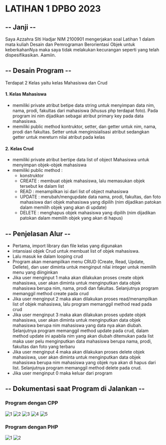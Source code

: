 # LATIHAN 1 DPBO 2023

## -- Janji --
Saya Azzahra SIti Hadjar NIM 2100901 mengerjakan soal Latihan 1 dalam mata kuliah Desain dan Pemrograman Berorientasi Objek untuk keberkahanNya maka saya tidak melakukan kecurangan seperti yang telah dispesifikasikan. Aamiin.

## -- Desain Program --
Terdapat 2 Kelas yaitu kelas Mahasiswa dan Crud

#### 1. Kelas Mahasiswa 
- memiliki private atribut betipe data string untuk menyimpan data nim, nama, prodi, fakultas dari mahasiswa  (khusus php terdapat foto). Pada program ini nim dijadikan sebagai atribut primary key pada data mahasiswa.
- memiliki public method kontruktor, setter, dan getter untuk nim, nama, prodi dan fakultas. Setter untuk menginisialisasi atribut sedangkan getter untuk mereturn nilai atribut pada kelas

#### 2. Kelas Crud
- memiliki private atribut bertipe data list of object Mahasiswa untuk menyimpan objek-objek mahasiswa
- memiliki public method :
  - konstruktor
  - CREATE : membuat objek mahasiswa, lalu memasukan objek tersebut ke dalam list
  - READ : menampilkan isi dari list of object mahasiswa
  - UPDATE : merubah/mengupdate data nama, prodi, fakultas, dan foto mahasiswa dari objek mahasiswa yang dipilih (nim dijadikan patokan dalam memilih objek yang akan di update)
  - DELETE : menghapus objek mahasiswa yang dipilih (nim dijadikan patokan dalam memilih objek yang akan di hapus)

## -- Penjelasan Alur --
- Pertama, import library dan file kelas yang digunakan
- intansiasi objek Crud untuk membuat list of objek mahasiswa.
- Lalu masuk ke dalam looping crud
- Program akan menampilkan menu CRUD (Create, Read, Update, Dellete), dan user diminta untuk menginput nilai integer untuk memilih menu yang diinginkan
- Jika user menginput 1 maka akan dilakukan proses create objek mahasiswa, user akan diminta untuk menginputkan data objek mahasiswa berupa nim, nama, prodi dan fakultas. Selanjutnya program memanggil method create pada crud
- Jika user menginput 2 maka akan dilakukan proses read/menampilkan list of objek mahasiswa, lalu program memanggil method read pada crud
- Jika user menginput 3 maka akan dilakukan proses update objek mahasiswa, user akan diminta untuk menginputkan data objek mahasiswa berupa nim mahasiswa yang data nya akan diubah. Selanjutnya program memanggil method update pada crud, dalam method update ini apabila nim yang akan diubah ditemukan pada list maka user pelu menginputkan data mahasiswa berupa nama, prodi, fakultas dan foto yang terbaru
- Jika user menginput 4 maka akan dilakukan proses delete objek mahasiswa, user akan diminta untuk menginputkan data objek mahasiswa berupa nim mahasiswa yang objek nya akan di hapus dari list. Selanjutnya program memanggil method delete pada crud.
- Jika user menginput 0 maka keluar dari program

## -- Dokumentasi saat Program  di Jalankan --
### Program dengan CPP
![1](https://user-images.githubusercontent.com/100898963/219065544-88980119-c0d8-493c-a78a-c4be902fbdc5.jpg)
![2](https://user-images.githubusercontent.com/100898963/219065557-5c449f36-7d21-46c3-944e-f4ac786ae268.jpg)
![3](https://user-images.githubusercontent.com/100898963/219065562-5ad61f1a-00bd-48b3-8062-2287fae1cfe8.jpg)
![4](https://user-images.githubusercontent.com/100898963/219065565-c84ece92-c6e3-4b7a-8823-be9257b1e9b7.jpg)
![5](https://user-images.githubusercontent.com/100898963/219065571-8c153070-37d9-4dec-b218-859fc724cfbd.jpg)

### Program dengan PHP
![1](https://user-images.githubusercontent.com/100898963/219067746-c6984f4b-0659-42f0-b23a-f4993e4ef010.jpg)
![2](https://user-images.githubusercontent.com/100898963/219067759-e29d7217-e5c0-4d6c-bd8e-5ff02dc50f74.jpg)


